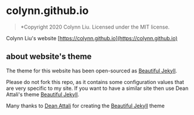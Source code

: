 # colynn.github.io
> *Copyright 2020 Colynn Liu. Licensed under the MIT license.

Colynn Liu's website [https://colynn.github.io](https://colynn.github.io)

## about website's theme
The theme for this website has been open-sourced as [Beautiful Jekyll](https://deanattali.com/beautiful-jekyll/).

Please do not fork this repo, as it contains some configuration values that are very specific to my site. If you want to have a similar site then use  Dean Attali's theme [Beautiful Jekyll](https://github.com/daattali/beautiful-jekyll).

Many thanks to [Dean Attali](https://deanattali.com) for creating the [Beautiful Jekyll](https://deanattali.com/beautiful-jekyll/) theme